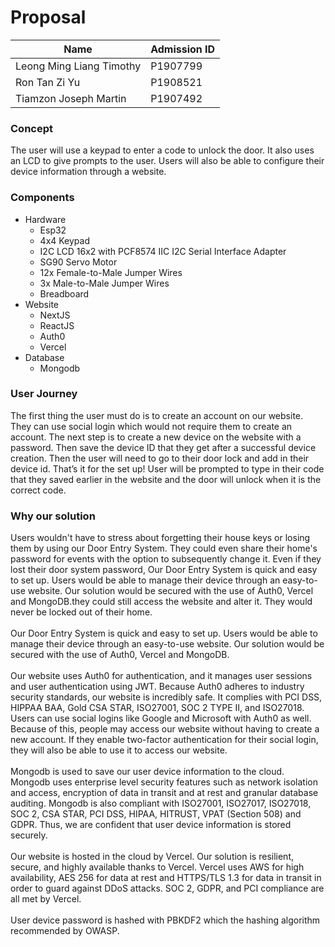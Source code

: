 <h1>Proposal</h1>

|  Name |  Admission ID  |
|  -------------  |  -------------  |
|  Leong Ming Liang Timothy  |  P1907799  |
|  Ron Tan Zi Yu |  P1908521  |
|  Tiamzon Joseph Martin |  P1907492  |

<h3>Concept</h3>
The user will use a keypad to enter a code to unlock the door. It also uses an LCD to give prompts to the user. 
Users will also be able to configure their device information through a website.

<h3>Components</h3>
<ul>
  <li>Hardware
    <ul>
      <li>Esp32</li>
      <li>4x4 Keypad</li>
      <li>I2C LCD 16x2 with PCF8574 IIC I2C Serial Interface Adapter</li>
      <li>SG90 Servo Motor</li>
      <li>12x Female-to-Male Jumper Wires</li>
      <li>3x Male-to-Male Jumper Wires</li>
      <li>Breadboard</li>
    </ul>
  </li>
  <li>Website
    <ul>
      <li>NextJS</li>
      <li>ReactJS</li>
      <li>Auth0</li>
      <li>Vercel</li>
    </ul>
  </li>
  <li>Database
    <ul>
      <li>Mongodb</li>
    </ul>
  </li>
</ul>

<h3>User Journey</h3>
The first thing the user must do is to create an account on our website. They can use social login which
would not require them to create an account. The next step is to create a new device on the website with a
password. Then save the device ID that they get after a successful device creation. 
Then the user will need to go to their door lock and add in their device id. That’s it for the set up! User will be prompted to type in
their code that they saved earlier in the website and the door will unlock when it is the correct code.

<h3>Why our solution</h3>
Users wouldn't have to stress about forgetting their house keys or losing them by using our Door Entry System. 
They could even share their home's password for events with the option to subsequently change it. Even if they lost their door system password,
Our Door Entry System is quick and easy to set up. Users would be able to manage their device through an easy-to-use website. Our solution 
would be secured with the use of Auth0, Vercel and MongoDB.they could still access the website and alter it. They would never be locked
out of their home.
<br/>
<br/>
Our Door Entry System is quick and easy to set up. Users would be able to manage their device through an easy-to-use website.
Our solution would be secured with the use of Auth0, Vercel and MongoDB.
<br/>
<br/>
Our website uses Auth0 for authentication, and it manages user sessions and user authentication using JWT. Because Auth0 adheres to 
industry security standards, our website is incredibly safe. It complies with PCI DSS, HIPPAA BAA, Gold CSA STAR, ISO27001, SOC 2 TYPE II, 
and ISO27018. Users can use social logins like Google and Microsoft with Auth0 as well. Because of this, people may access our website 
without having to create a new account. 
If they enable two-factor authentication for their social login, they will also be able to use it to access our website.
<br/>
<br/>
Mongodb is used to save our user device information to the cloud. Mongodb uses enterprise level security features such as 
network isolation and access, encryption of data in transit and at rest and granular database auditing. Mongodb is also compliant 
with ISO27001, ISO27017, ISO27018, SOC 2, CSA STAR, PCI DSS,
HIPAA, HITRUST, VPAT (Section 508) and GDPR. Thus, we are confident that user device information is stored securely.
<br/>
<br/>
Our website is hosted in the cloud by Vercel. Our solution is resilient, secure, and highly available thanks to Vercel. Vercel uses 
AWS for high availability, AES 256 for data at rest and HTTPS/TLS 1.3 for data in transit in order to guard against DDoS attacks. 
SOC 2, GDPR, and PCI compliance are all met by Vercel.
<br/>
<br/>
User device password is hashed with PBKDF2 which the hashing algorithm recommended by OWASP.
